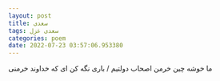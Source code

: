 ```yaml
---
layout: post
title: سعدی
tags: سعدی غزل
categories: poem
date: 2022-07-23 03:57:06.953380
---
```


ما خوشه چین خرمن اصحاب دولتیم / باری نگه کن ای که خداوند خرمنی